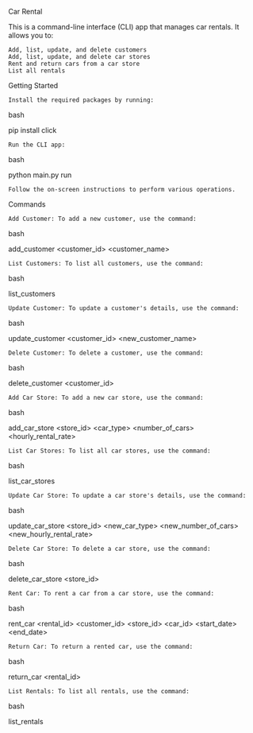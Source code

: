 Car Rental

This is a command-line interface (CLI) app that manages car rentals. It allows you to:

    Add, list, update, and delete customers
    Add, list, update, and delete car stores
    Rent and return cars from a car store
    List all rentals

Getting Started
 
    Install the required packages by running:

bash

pip install click

    Run the CLI app:

bash

python main.py run

    Follow the on-screen instructions to perform various operations.

Commands

    Add Customer: To add a new customer, use the command:

bash

add_customer <customer_id> <customer_name>

    List Customers: To list all customers, use the command:

bash

list_customers

    Update Customer: To update a customer's details, use the command:

bash

update_customer <customer_id> <new_customer_name>

    Delete Customer: To delete a customer, use the command:

bash

delete_customer <customer_id>

    Add Car Store: To add a new car store, use the command:

bash

add_car_store <store_id> <car_type> <number_of_cars> <hourly_rental_rate>

    List Car Stores: To list all car stores, use the command:

bash

list_car_stores

    Update Car Store: To update a car store's details, use the command:

bash

update_car_store <store_id> <new_car_type> <new_number_of_cars> <new_hourly_rental_rate>

    Delete Car Store: To delete a car store, use the command:

bash

delete_car_store <store_id>

    Rent Car: To rent a car from a car store, use the command:

bash

rent_car <rental_id> <customer_id> <store_id> <car_id> <start_date> <end_date>

    Return Car: To return a rented car, use the command:

bash

return_car <rental_id>

    List Rentals: To list all rentals, use the command:

bash

list_rentals